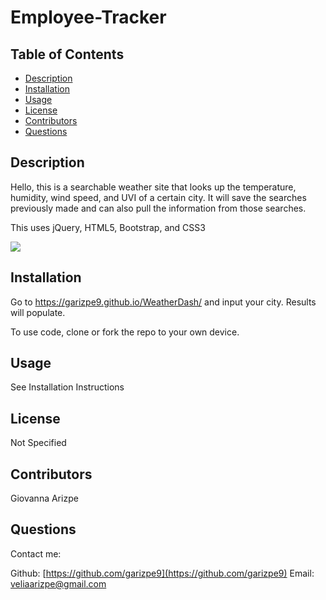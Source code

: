 # Employee-Tracker

## Table of Contents
* [Description](#description)
* [Installation](#installation)
* [Usage](#usage)
* [License](#license)
* [Contributors](#contributors)
* [Questions](#questions)

## Description
Hello, this is a searchable weather site that looks up the temperature, humidity, wind speed, and UVI of a certain city. It will save the searches previously made and can also pull the information from those searches.

This uses jQuery, HTML5, Bootstrap, and CSS3


<img src=https://github.com/garizpe9/WeatherDash/blob/master/Capture.PNG >

## Installation
Go to https://garizpe9.github.io/WeatherDash/ and input your city. Results will populate.

To use code, clone or fork the repo to your own device.

## Usage
See Installation Instructions


## License
Not Specified


## Contributors
Giovanna Arizpe

## Questions
Contact me:

Github: [https://github.com/garizpe9](https://github.com/garizpe9)
Email: [veliaarizpe@gmail.com](veliaarizpe@gmail.com)
